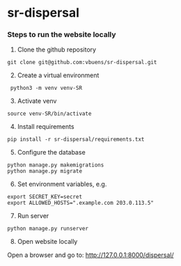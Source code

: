 # sr-dispersal

### Steps to run the website locally

1.	Clone the github repository

```git clone git@github.com:vbuens/sr-dispersal.git```

2.	Create a virtual environment

``` python3 -m venv venv-SR```

3.	Activate venv

```source venv-SR/bin/activate```

4.	Install requirements

```pip install -r sr-dispersal/requirements.txt```

5. Configure the database

```
python manage.py makemigrations
python manage.py migrate
```

6. Set environment variables, e.g.

```
export SECRET_KEY=secret
export ALLOWED_HOSTS=".example.com 203.0.113.5"
```


7.	Run server

```python manage.py runserver```

8.	Open website locally

Open a browser and go to: http://127.0.0.1:8000/dispersal/

